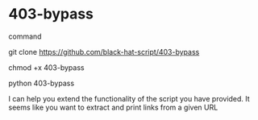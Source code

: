 # 403-bypass
 command 

 git clone https://github.com/black-hat-script/403-bypass                 

 
chmod +x 403-bypass


python 403-bypass



I can help you extend the functionality of the script you have provided. It seems like you want to extract and print links from a given URL

